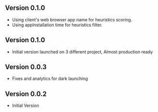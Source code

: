 ## Version 0.1.0

- Using client's web browser app name for heuristics scoring.
- Using appInstallation time for heuristics filter.

## Version 0.1.0

- Initial version launched on 3 different project, Almost production ready

## Version 0.0.3

- Fixes and analytics for dark launching

## Version 0.0.2

- Initial Version
